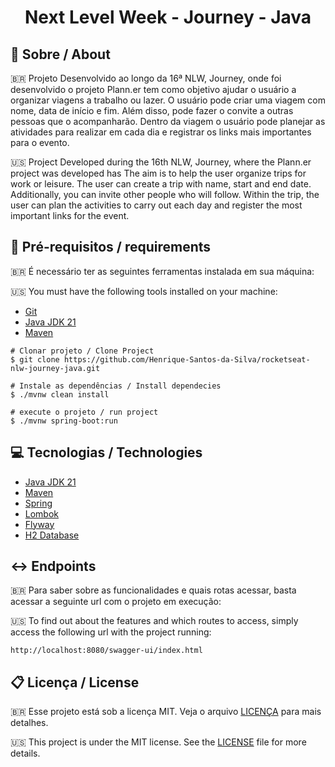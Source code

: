 <h1 align="center">Next Level Week - Journey - Java</h1>

## :page_facing_up: Sobre  /  About

:brazil: Projeto Desenvolvido ao longo da 16ª NLW, Journey, onde foi desenvolvido o projeto Plann.er tem 
como objetivo ajudar o usuário a organizar viagens a trabalho ou lazer. O usuário pode criar uma 
viagem com nome, data de início e fim. Além disso, pode fazer o convite a outras pessoas que o 
acompanharão. Dentro da viagem o usuário pode planejar as atividades para realizar em cada dia e 
registrar os links mais importantes para o evento.

:us: Project Developed during the 16th NLW, Journey, where the Plann.er project was developed has
The aim is to help the user organize trips for work or leisure. The user can create a
trip with name, start and end date. Additionally, you can invite other people who
will follow. Within the trip, the user can plan the activities to carry out each day and
register the most important links for the event.

## :rocket: Pré-requisitos / requirements

:brazil: É necessário ter as seguintes ferramentas instalada em sua máquina:

:us: You must have the following tools installed on your machine:

- [Git](https://git-scm.com/)
- [Java JDK 21](https://www.oracle.com/java/technologies/javase/jdk21-archive-downloads.html)
- [Maven](https://maven.apache.org/download.cgi)

````
# Clonar projeto / Clone Project
$ git clone https://github.com/Henrique-Santos-da-Silva/rocketseat-nlw-journey-java.git

# Instale as dependências / Install dependecies
$ ./mvnw clean install

# execute o projeto / run project
$ ./mvnw spring-boot:run
````

## :computer:  Tecnologias / Technologies

- [Java JDK 21](https://www.oracle.com/java/technologies/javase/jdk21-archive-downloads.html)
- [Maven](https://maven.apache.org/download.cgi)
- [Spring](https://spring.io)
- [Lombok](https://projectlombok.org/)
- [Flyway](https://flywaydb.org/)
- [H2 Database](https://www.h2database.com/html/main.html)

## :left_right_arrow: Endpoints

:brazil: Para saber sobre as funcionalidades e quais rotas acessar, basta acessar a seguinte url com o projeto em execução:

:us: To find out about the features and which routes to access, simply access the following url with the project running:

`http://localhost:8080/swagger-ui/index.html`

## :clipboard: Licença / License

:brazil: Esse projeto está sob a licença MIT. Veja o arquivo [LICENÇA](LICENSE) para mais detalhes.

:us: This project is under the MIT license. See the [LICENSE](LICENSE) file for more details.
